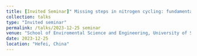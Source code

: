 ```yaml
---
title: [Invited Seminar]" Missing steps in nitrogen cycling: fundamental discoveries and practical application"
collection: talks
type: "Invited seminar"
permalink: /talks/2023-12-25 seminar
venue: "School of Enviromental Science and Engineering, University of Science and Technology of China"
date: 2023-12-25
location: "Hefei, China"
---
```



